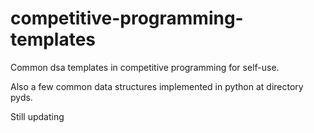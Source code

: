 # competitive-programming-templates

Common dsa templates in competitive programming for self-use.

Also a few common data structures implemented in python at directory pyds.

Still updating
